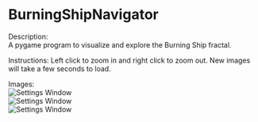 # BurningShipNavigator
Description:  
A pygame program to visualize and explore the Burning Ship fractal.  
  
Instructions:
Left click to zoom in and right click to zoom out. New images will take a few seconds to load.  
  
Images:  
![Settings Window](https://drive.google.com/uc?export=view&id=1EJ8BZBLsM2upv5z71wQ6SlWFcEgRrlsP)  
![Settings Window](https://drive.google.com/uc?export=view&id=15fpvDGNncZEzff13qBqAHdHcuSiIjoaX)  
![Settings Window](https://drive.google.com/uc?export=view&id=1cdxiyDcGYUrtx0jI2tMVVs6wCTwbXBT-)
